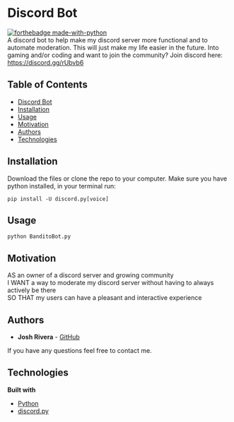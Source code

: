 # Discord Bot
[![forthebadge made-with-python](http://ForTheBadge.com/images/badges/made-with-python.svg)](https://www.python.org/) <br>
A discord bot to help make my discord server more functional and to automate moderation. This will just make my life easier in the future. Into gaming and/or coding and want to join the community? Join discord here: https://discord.gg/rUbvb6 
<br>

## Table of Contents

  * [Discord Bot](#discord-bot)
  * [Installation](#installation)
  * [Usage](#usage)
  * [Motivation](#motivation)
  * [Authors](#authors)
  * [Technologies](#technologies)

## Installation
Download the files or clone the repo to your computer. Make sure you have python installed, in your terminal run:

```
pip install -U discord.py[voice]
```
## Usage
```
python BanditoBot.py
```

## Motivation
AS an owner of a discord server and growing community <br>
I WANT a way to moderate my discord server without having to always actively be there <br>
SO THAT my users can have a pleasant and interactive experience


## Authors
* **Josh Rivera** - [GitHub](https://github.com/JRivera-31)

If you have any questions feel free to contact me.


## Technologies
<b>Built with</b>
- [Python](https://www.python.org/)
- [discord.py](https://discordpy.readthedocs.io/en/latest/)